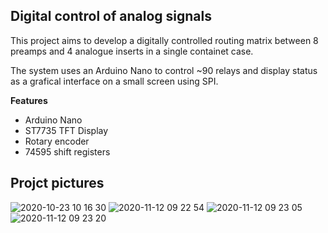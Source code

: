 ## Digital control of analog signals

This project aims to develop a digitally controlled routing matrix between 8 preamps and 4 analogue inserts in a single containet case.

The system uses an Arduino Nano to control ~90 relays and display status as a grafical interface on a small screen using SPI.

**Features**
* Arduino Nano
* ST7735 TFT Display
* Rotary encoder
* 74595 shift registers

## Projct pictures
![2020-10-23 10 16 30](https://user-images.githubusercontent.com/46648238/115159728-dee3b100-a094-11eb-978c-e512bbca770a.jpg)
![2020-11-12 09 22 54](https://user-images.githubusercontent.com/46648238/115159745-e6a35580-a094-11eb-8fd5-7aaa4bc4addc.jpg)
![2020-11-12 09 23 05](https://user-images.githubusercontent.com/46648238/115159748-ea36dc80-a094-11eb-9fdd-06c0438d2a49.jpg)
![2020-11-12 09 23 20](https://user-images.githubusercontent.com/46648238/115159753-ec993680-a094-11eb-87c5-768bc60cec35.jpg)